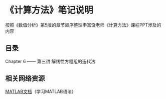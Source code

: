 # 《计算方法》笔记说明
按照《数值分析》第5版的章节顺序整理申富饶老师《计算方法》课程PPT涉及的内容

## 目录
Chapter 6 —— 第三讲 解线性方程组的迭代法

## 相关网络资源
[MATLAB文档](https://ww2.mathworks.cn/help/matlab/index.html)（学习MATLAB语法）
